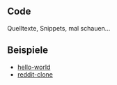 ## Code
Quelltexte, Snippets, mal schauen...

## Beispiele

* [hello-world](https://angular2buch.de/code/hello-world)
* [reddit-clone](https://angular2buch.de/code/reddit-clone)

